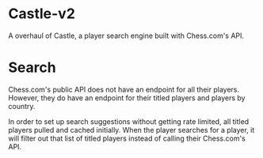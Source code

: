 # Castle-v2

A overhaul of Castle, a player search engine built with Chess.com's API.

# Search

Chess.com's public API does not have an endpoint for all their players. However, they do have an endpoint for their titled players and players by country.

In order to set up search suggestions without getting rate limited, all titled players pulled and cached initially. When the player searches for a player, it will filter out that list of titled players instead of calling their Chess.com's API.
